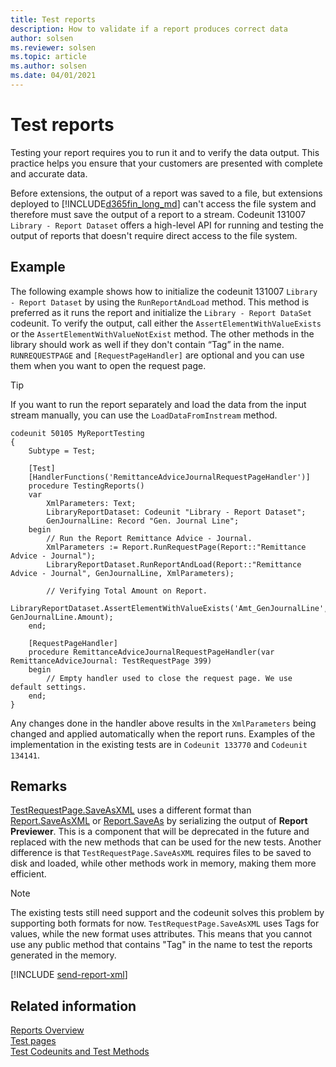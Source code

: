 ```yaml
---
title: Test reports
description: How to validate if a report produces correct data
author: solsen
ms.reviewer: solsen
ms.topic: article
ms.author: solsen
ms.date: 04/01/2021
---
```


# Test reports

Testing your report requires you to run it and to verify the data output. This practice helps you ensure that your customers are presented with complete and accurate data.  

Before extensions, the output of a report was saved to a file, but extensions deployed to [!INCLUDE[d365fin_long_md](includes/d365fin_long_md.md)] can't access the file system and therefore must save the output of a report to a stream. Codeunit 131007 `Library - Report Dataset` offers a high-level API for running and testing the output of reports that doesn't require direct access to the file system.

## Example

The following example shows how to initialize the codeunit 131007 `Library - Report Dataset` by using the `RunReportAndLoad` method. This method is preferred as it runs the report and initialize the `Library - Report DataSet` codeunit. To verify the output, call either the `AssertElementWithValueExists` or the `AssertElementWithValueNotExist` method. The other methods in the library should work as well if they don't contain “Tag” in the name. `RUNREQUESTPAGE` and `[RequestPageHandler]` are optional and you can use them when you want to open the request page. 

> [!TIP]  
> If you want to run the report separately and load the data from the input stream manually, you can use the `LoadDataFromInstream` method.

```AL
codeunit 50105 MyReportTesting
{
    Subtype = Test;
    
    [Test]
    [HandlerFunctions('RemittanceAdviceJournalRequestPageHandler')]
    procedure TestingReports()
    var
        XmlParameters: Text;
        LibraryReportDataset: Codeunit "Library - Report Dataset";
        GenJournalLine: Record "Gen. Journal Line";
    begin
        // Run the Report Remittance Advice - Journal. 
        XmlParameters := Report.RunRequestPage(Report::"Remittance Advice - Journal");
        LibraryReportDataset.RunReportAndLoad(Report::"Remittance Advice - Journal", GenJournalLine, XmlParameters);

        // Verifying Total Amount on Report. 
        LibraryReportDataset.AssertElementWithValueExists('Amt_GenJournalLine', GenJournalLine.Amount);
    end;

    [RequestPageHandler]
    procedure RemittanceAdviceJournalRequestPageHandler(var RemittanceAdviceJournal: TestRequestPage 399)
    begin
        // Empty handler used to close the request page. We use default settings. 
    end;
}
```

Any changes done in the handler above results in the `XmlParameters` being changed and applied automatically when the report runs. Examples of the implementation in the existing tests are in `Codeunit 133770` and `Codeunit 134141`.

## Remarks

[TestRequestPage.SaveAsXML](methods-auto/testrequestpage/testrequestpage-saveasxml-method.md) uses a different format than [Report.SaveAsXML](methods-auto/report/report-saveasxml-method.md) or [Report.SaveAs](methods-auto/report/report-saveas-method.md) by serializing the output of **Report Previewer**. This is a component that will be deprecated in the future and replaced with the new methods that can be used for the new tests. Another difference is that `TestRequestPage.SaveAsXML` requires files to be saved to disk and loaded, while other methods work in memory, making them more efficient. 

> [!NOTE]  
> The existing tests still need support and the codeunit solves this problem by supporting both formats for now. `TestRequestPage.SaveAsXML` uses Tags for values, while the new format uses attributes. This means that you cannot use any public method that contains "Tag" in the name to test the reports generated in the memory.

[!INCLUDE [send-report-xml](../developer/includes/send-report-xml.md)]

## Related information

[Reports Overview](devenv-reports.md)  
[Test pages](devenv-testing-pages.md)  
[Test Codeunits and Test Methods](devenv-test-codeunits-and-test-methods.md)
